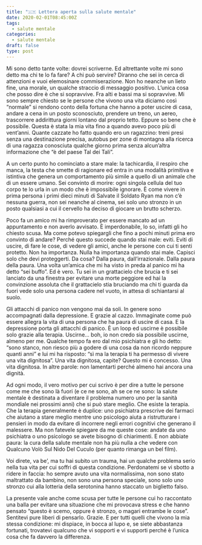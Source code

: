 ```yaml
---
title: "🇮🇹 Lettera aperta sulla salute mentale"
date: 2020-02-01T08:45:00Z
tags:
  - salute mentale
categories:
  - salute mentale
draft: false
type: post
---
```


Mi sono detto tante volte: dovrei scriverne. Ed altrettante volte mi sono detto
ma chi te lo fa fare? A chi può servire? Diranno che sei in cerca di attenzioni
e vuoi elemosinare commiserazione. Non ho neanche un lieto fine, una morale, un
qualche straccio di messaggio positivo. L’unica cosa che posso dire è che si
sopravvive. Fra alti e bassi ma si sopravvive. Mi sono sempre chiesto se le
persone che vivono una vita diciamo così “normale” si rendono conto della
fortuna che hanno a poter uscire di casa, andare a cena in un posto
sconosciuto, prendere un treno, un aereo, trascorrere addirittura giorni
lontano dal proprio tetto. Eppure so bene che è possibile. Questa è stata la
mia vita fino a quando avevo poco più di vent’anni. Quante cazzate ho fatto
quando ero un ragazzino: treni presi senza una destinazione precisa, autobus
per zone di montagna alla ricerca di una ragazza conosciuta qualche giorno
prima senza alcun’altra informazione che “è del paese Tal dei Tali”.

A un certo punto ho cominciato a stare male: la tachicardia, il respiro che
manca, la testa che smette di ragionare ed entra in una modalità primitiva e
istintiva che genera un comportamento più simile a quello di un animale che di
un essere umano. Sei convinto di morire: ogni singola cellula del tuo corpo te
lo urla in un modo che è impossibile ignorare. È come vivere in prima persona i
primi dieci minuti di Salvate il Soldato Ryan ma non c’è nessuna guerra, non
sei neanche al cinema, sei solo uno stronzo in un posto qualsiasi a cui il
cervello ha deciso di giocare un brutto scherzo.

Poco fa un amico mi ha rimproverato per essere mancato ad un appuntamento e non
averlo avvisato. È imperdonabile, lo so, infatti gli ho chiesto scusa. Ma come
potevo spiegargli che fino a pochi minuti prima ero convinto di andare? Perché
questo succede quando stai male: eviti. Eviti di uscire, di fare le cose, di
vedere gli amici, anche le persone con cui ti senti protetto. Non ha
importanza. Nulla ha importanza quando stai male. Capisci solo che devi
proteggerti. Da cosa? Dalla paura, dall’irrazionale. Dalla paura della paura.
Una volta un’amica che mi ha visto in preda al panico mi ha detto “sei buffo”.
Ed è vero. Tu sei in un grattacielo che brucia e ti sei lanciato da una
finestra per evitare una morte peggiore ed hai la convinzione assoluta che il
grattacielo stia bruciando ma chi ti guarda da fuori vede solo una persona
cadere nel vuoto, in attesa di schiantarsi al suolo.

Gli attacchi di panico non vengono mai da soli. In genere sono accompagnati
dalla depressione. E grazie al cazzo. Immaginate come può essere allegra la
vita di una persona che ha paura di uscire di casa. E la depressione porta gli
attacchi di panico. È un loop ed uscirne è possibile solo grazie alla terapia.
Uscirne… boh, io non credo sia possibile uscirne, almeno per me. Qualche tempo
fa ero dal mio psichiatra e gli ho detto: “sono stanco, non riesco più a godere
di una cosa da non ricordo neppure quanti anni” e lui mi ha risposto: “sì ma la
terapia ti ha permesso di vivere una vita dignitosa”. Una vita dignitosa,
capite? Questo mi è concesso. Una vita dignitosa. In altre parole: non
lamentarti perché almeno hai ancora una dignità. 

Ad ogni modo, il vero motivo per cui scrivo è per dire a tutte le persone come
me che sono là fuori (e ce ne sono, ah se ce ne sono: la salute mentale è
destinata a diventare il problema numero uno per la sanità mondiale nei
prossimi anni) che si può stare meglio. Che esiste la terapia. Che la terapia
generalmente è duplice: uno psichiatra prescrive dei farmaci che aiutano a
stare meglio mentre uno psicologo aiuta a ristrutturare i pensieri in modo da
evitare di incorrere negli errori cognitivi che generano il malessere. Ma non
fatevele spiegare da me queste cose: andate da uno psichiatra o uno psicologo
se avete bisogno di chiarimenti. E non abbiate paura: la cura della salute
mentale non ha più nulla a che vedere con Qualcuno Volò Sul Nido Del Cuculo
(per quanto rimanga un bel film).

Voi direte, va be’, ma tu hai subito un trauma, hai un qualche problema serio
nella tua vita per cui soffri di questa condizione. Perdonatemi se vi sbotto a
ridere in faccia: ho sempre avuto una vita normalissima, non sono stato
maltrattato da bambino, non sono una persona speciale, sono solo uno stronzo
cui alla lotteria della serotonina hanno staccato un biglietto falso.

La presente vale anche come scusa per tutte le persone cui ho raccontato una
balla per evitare una situazione che mi provocava stress e che hanno pensato
“questo è scemo, oppure è stronzo, o magari entrambe le cose”. Sentitevi pure
liberi di pensarlo. Grazie. E per tutti quelli che vivono la mia stessa
condizione: mi dispiace, in bocca al lupo e, se siete abbastanza fortunati,
trovatevi qualcuno che vi sopporti e vi supporti perché è l’unica cosa che fa
davvero la differenza.
